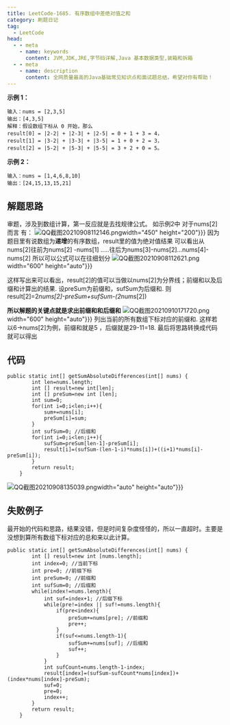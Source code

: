 ```yaml
---
title: LeetCode-1685. 有序数组中差绝对值之和
category: 刷题日记
tag:
  - LeetCode
head:
  - - meta
    - name: keywords
      content: JVM,JDK,JRE,字节码详解,Java 基本数据类型,装箱和拆箱
  - - meta
    - name: description
      content: 全网质量最高的Java基础常见知识点和面试题总结，希望对你有帮助！
---
```

**示例 1：**
```
输入：nums = [2,3,5]
输出：[4,3,5]
解释：假设数组下标从 0 开始，那么
result[0] = |2-2| + |2-3| + |2-5| = 0 + 1 + 3 = 4，
result[1] = |3-2| + |3-3| + |3-5| = 1 + 0 + 2 = 3，
result[2] = |5-2| + |5-3| + |5-5| = 3 + 2 + 0 = 5。
```
**示例 2：**
```
输入：nums = [1,4,6,8,10]
输出：[24,15,13,15,21]
```
## 解题思路
审题，涉及到数组计算，第一反应就是去找规律公式。
如示例2中  对于nums[2]而言 有：
![QQ截图20210908112146.png](https://www.leyuna.xyz/image/2021-09-08/QQ截图20210908112146.png)width="450" height="200"}}}
因为题目里有说数组为**递增**的有序数组，result里的值为绝对值结果
可以看出从nums[2]往前为nums[2] -nums[1] .....往后为nums[3]-nums[2]...nums[4]-nums[2]
所以可以公式可以在往细划分
![QQ截图20210908112621.png](https://www.leyuna.xyz/image/2021-09-08/QQ截图20210908112621.png)width="600" height="auto"}}}

这样写出来可以看出，result[2]的值可以当做以nums[2]为分界线；前缀和以及后缀和计算出的结果.
设preSum为前缀和，sufSum为后缀和.
则result[2]=2*nums[2]-preSum+sufSum-(2*nums[2])

**所以解题的关键点就是求出前缀和和后缀和**
![QQ截图20210910171720.png](https://www.leyuna.xyz/image/2021-09-10/QQ截图20210910171720.png)width="600" height="auto"}}}
列出当前的所有数组下标对应的前缀和.
这样若以6->nums[2]为例，前缀和就是5  ，后缀就是29-11=18.
最后将思路转换成代码就可以得出
## 代码
```
public static int[] getSumAbsoluteDifferences(int[] nums) {
        int len=nums.length;
        int [] result=new int[len];
        int [] preSum=new int [len];
        int sum=0;
        for(int i=0;i<len;i++){
            sum+=nums[i];
            preSum[i]=sum;
        }
        int sufSum=0; //后缀和
        for(int i=0;i<len;i++){
            sufSum=preSum[len-1]-preSum[i];
            result[i]=(sufSum-(len-1-i)*nums[i])+((i+1)*nums[i]-preSum[i]);
        }
        return result;
    }
```
![QQ截图20210908135039.png](https://www.leyuna.xyz/image/2021-09-08/QQ截图20210908135039.png)width="auto" height="auto"}}}

## 失败例子
最开始的代码和思路，结果没错，但是时间复杂度怪怪的，所以一直超时。主要是没想到算所有数组下标对应的总和来以此计算。
```
public static int[] getSumAbsoluteDifferences(int[] nums) {
        int [] result=new int [nums.length];
        int index=0; //当前下标
        int pre=0; //前缀下标
        int preSum=0; //前缀和
        int sufSum=0; //后缀和
        while(index!=nums.length){
            int suf=index+1; //后缀下标
            while(pre!=index || suf!=nums.length){
                if(pre<index){
                    preSum+=nums[pre]; //前缀和
                    pre++;
                }
                if(suf<=nums.length-1){
                    sufSum+=nums[suf]; //后缀和
                    suf++;
                }
            }
            int sufCount=nums.length-1-index;
            result[index]=(sufSum-sufCount*nums[index])+(index*nums[index]-preSum);
            suf=0;
            pre=0;
            index++;
        }
        return result;
    }
```
